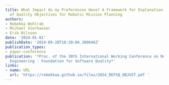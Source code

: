 ```yaml
---
title: What Impact do my Preferences Have? A Framework for Explanation-Based Elicitation
  of Quality Objectives for Robotic Mission Planning
authors:
- Rebekka Wohlrab
- Michael Vierhauser
- Erik Nilsson
date: '2024-01-01'
publishDate: '2024-09-28T18:20:04.380646Z'
publication_types:
- paper-conference
publication: '*Proc. of the 30th International Working Conference on Requirements
  Engineering - Foundation for Software Quality*'
links:
- name: URL
  url: 'https://rebekkaa.github.io/files/2024_REFSQ_OBJUST.pdf '
---
```

